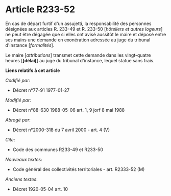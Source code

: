 # Article R233-52

En cas de départ furtif d'un assujetti, la responsabilité des personnes désignées aux articles R. 233-49 et R. 233-50
[*hôteliers et autres logeurs*] ne peut être dégagée que si elles ont avisé aussitôt le maire et déposé entre ses mains une
demande en exonération adressée au juge du tribunal d'instance [*formalités*].

Le maire [*attributions*] transmet cette demande dans les vingt-quatre heures [**]délai[**] au juge du tribunal d'instance,
lequel statue sans frais.

**Liens relatifs à cet article**

_Codifié par_:

  - Décret n°77-91 1977-01-27

_Modifié par_:

  - Décret n°88-630 1988-05-06 art. 1, 9 jorf 8 mai 1988

_Abrogé par_:

  - Décret n°2000-318 du 7 avril 2000 - art. 4 (V)

_Cite_:

  - Code des communes R233-49 et R233-50

_Nouveaux textes_:

  - Code général des collectivités territoriales - art. R2333-52 (M)

_Anciens textes_:

  - Décret  1920-05-04 art. 10
